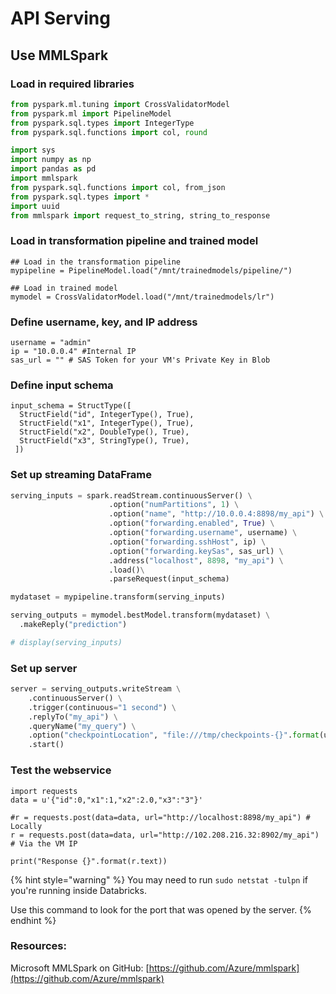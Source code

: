 # API Serving

## Use MMLSpark

### Load in required libraries

```python
from pyspark.ml.tuning import CrossValidatorModel
from pyspark.ml import PipelineModel
from pyspark.sql.types import IntegerType
from pyspark.sql.functions import col, round

import sys
import numpy as np
import pandas as pd
import mmlspark
from pyspark.sql.functions import col, from_json
from pyspark.sql.types import *
import uuid
from mmlspark import request_to_string, string_to_response
```

### Load in transformation pipeline and trained model

```text
## Load in the transformation pipeline
mypipeline = PipelineModel.load("/mnt/trainedmodels/pipeline/")

## Load in trained model
mymodel = CrossValidatorModel.load("/mnt/trainedmodels/lr")
```

### Define username, key, and IP address

```text
username = "admin"
ip = "10.0.0.4" #Internal IP
sas_url = "" # SAS Token for your VM's Private Key in Blob
```

### Define input schema

```text
input_schema = StructType([
  StructField("id", IntegerType(), True),
  StructField("x1", IntegerType(), True),
  StructField("x2", DoubleType(), True),
  StructField("x3", StringType(), True),
 ])
```

### Set up streaming DataFrame

```python
serving_inputs = spark.readStream.continuousServer() \
                      .option("numPartitions", 1) \
                      .option("name", "http://10.0.0.4:8898/my_api") \
                      .option("forwarding.enabled", True) \
                      .option("forwarding.username", username) \
                      .option("forwarding.sshHost", ip) \
                      .option("forwarding.keySas", sas_url) \
                      .address("localhost", 8898, "my_api") \
                      .load()\
                      .parseRequest(input_schema)

mydataset = mypipeline.transform(serving_inputs)

serving_outputs = mymodel.bestModel.transform(mydataset) \
  .makeReply("prediction")

# display(serving_inputs)
```

### Set up server

```python
server = serving_outputs.writeStream \
    .continuousServer() \
    .trigger(continuous="1 second") \
    .replyTo("my_api") \
    .queryName("my_query") \
    .option("checkpointLocation", "file:///tmp/checkpoints-{}".format(uuid.uuid1())) \
    .start()
```

### Test the webservice

```text
import requests
data = u'{"id":0,"x1":1,"x2":2.0,"x3":"3"}'

#r = requests.post(data=data, url="http://localhost:8898/my_api") # Locally
r = requests.post(data=data, url="http://102.208.216.32:8902/my_api") # Via the VM IP

print("Response {}".format(r.text))
```

{% hint style="warning" %}
You may need to run `sudo netstat -tulpn` if you're running inside Databricks.

Use this command to look for the port that was opened by the server.
{% endhint %}

### Resources:

Microsoft MMLSpark on GitHub: [https://github.com/Azure/mmlspark](https://github.com/Azure/mmlspark)


